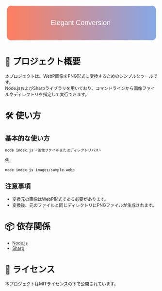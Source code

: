<p align="center">
  <img src="assets/header.svg" alt="Header">
</p>

# 🚀 プロジェクト概要

本プロジェクトは、WebP画像をPNG形式に変換するためのシンプルなツールです。  
Node.jsおよびSharpライブラリを用いており、コマンドラインから画像ファイルやディレクトリを指定して実行できます。

# 🛠️ 使い方

## 基本的な使い方
```bash
node index.js <画像ファイルまたはディレクトリパス>
```
例:
```bash
node index.js images/sample.webp
```

## 注意事項
- 変換元の画像はWebP形式である必要があります。
- 変換後、元のファイルと同じディレクトリにPNGファイルが生成されます。

# 📦 依存関係

- [Node.js](https://nodejs.org/)
- [Sharp](https://sharp.pixelplumbing.com/)

# 📃 ライセンス

本プロジェクトはMITライセンスの下で公開されています。